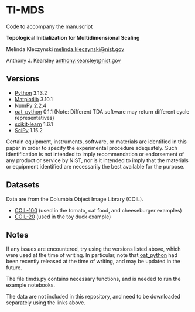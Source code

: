 # TI-MDS

Code to accompany the manuscript 

**Topological Initialization for Multidimensional Scaling**

Melinda Kleczynski
melinda.kleczynski@nist.gov

Anthony J. Kearsley
anthony.kearsley@nist.gov

## Versions 

* [Python](https://www.python.org/) 3.13.2
* [Matplotlib](https://matplotlib.org/stable/) 3.10.1
* [NumPy](https://numpy.org/doc/stable/index.html) 2.2.4
* [oat_python](https://github.com/OpenAppliedTopology/oat_python) 0.1.1 (Note: Different TDA software may return different cycle representatives)
* [scikit-learn](https://scikit-learn.org/stable/index.html) 1.6.1
* [SciPy](https://docs.scipy.org/doc/scipy/index.html) 1.15.2

Certain equipment, instruments, software, or materials are identified in this paper in order to specify the experimental procedure adequately.
Such identification is not intended to imply recommendation or endorsement of any product or service by NIST, nor is it intended to imply 
that the materials or equipment identified are necessarily the best available for the purpose.

## Datasets 

Data are from the Columbia Object Image Library (COIL).

* [COIL-100](https://cave.cs.columbia.edu/repository/COIL-100) (used in the tomato, cat food, and cheeseburger examples)
* [COIL-20](https://cave.cs.columbia.edu/repository/COIL-20) (used in the toy duck example)

## Notes

If any issues are encountered, try using the versions listed above, which were used at the time of writing. In particular, note that
[oat_python](https://github.com/OpenAppliedTopology/oat_python) had been recently released at the time of writing, and may be updated
in the future.

The file timds.py contains necessary functions, and is needed to run the example notebooks.

The data are not included in this repository, and need to be downloaded separately using the links above.





 
 
